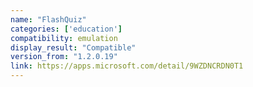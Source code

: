 ```yaml
---
name: "FlashQuiz"
categories: ['education']
compatibility: emulation
display_result: "Compatible"
version_from: "1.2.0.19"
link: https://apps.microsoft.com/detail/9WZDNCRDN0T1
---
```

